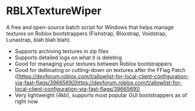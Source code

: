 # RBLXTextureWiper
A free and open-source batch script for Windows that helps manage textures on Roblox bootstrappers (Fishstrap, Bloxstrap, Voidstrap, Lunastrap, blah blah blah).

* Supports archiving textures in zip files
* Supports detailed logs on what it is deleting
* Good for managing your textures between Roblox bootstrappers
* Good for debloating or cutting-down on textures after the FFlag Patch ([https://devforum.roblox.com/t/allowlist-for-local-client-configuration-via-fast-flags/3966569](https://devforum.roblox.com/t/allowlist-for-local-client-configuration-via-fast-flags/3966569))
* Very lightweight (4kb), supports most popular GUI bootstrappers as of right now
